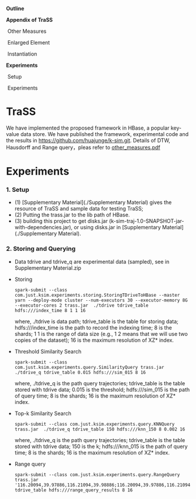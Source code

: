 



**Outline**

**Appendix of TraSS**

​	Other Measures

​	Enlarged Element

​	Instantiation

**Experiments**

​	Setup

​	Experiments

# TraSS

We have implemented the proposed framework in HBase, a popular key-value data store. We have published the framework, experimental code and the results in https://github.com/huajunge/k-sim.git. Details of DTW, Hausdorff and Range query，pleas refer to [other_measures.pdf](./other_measures.pdf)

# Experiments

### 1. Setup


- (1) [Supplementary Material](./Supplementary Material) gives  the resource of TraSS and sample data for testing TraSS;
- (2) Putting the trass.jar to the lib path of HBase.
- (3) building this project to get disks.jar (k-sim-traj-1.0-SNAPSHOT-jar-with-dependencies.jar), or using disks.jar in [Supplementary Material](./Supplementary Material).

### 2. Storing and Querying

- Data
  tdrive and tdrive_q are experimental data (sampled), see in Supplementary Material.zip

- Storing

  ```
  spark-submit --class com.just.ksim.experiments.storing.StoringTDriveToHBase --master yarn --deploy-mode cluster --num-executors 30 --executor-memory 8G --executor-cores 2 trass.jar  ./tdrive tdrive_table hdfs:///index_time 8 1 1 16
  ```

  where,  ./tdrive is data path; tdrive_table is the table for storing data; hdfs:///index_time is the path to record the indexing time; 8 is the shards; 1  1 is the range of data size (e.g., 1 2 means that we will use two copies of the dataset); 16 is the maximum resolution of XZ* index.

- Threshold Similarity Search

  ```
  spark-submit --class com.just.ksim.experiments.query.SimilarityQuery trass.jar  ./tdrive_q tdrive_table 0.015 hdfs:///sim_015 8 16
  ```

  where,  ./tdrive_q is the path query trajectories; tdrive_table is the table stored with tdrive data; 0.015 is the threshold; hdfs:///sim_015 is the path of query time; 8 is the shards; 16 is the maximum resolution of XZ* index.

- Top-k Similarity Search

  ```
  spark-submit --class com.just.ksim.experiments.query.KNNQuery trass.jar  ./tdrive_q tdrive_table 150 hdfs:///knn_150 8 0.002 16
  ```

  where,  ./tdrive_q is the path query trajectories; tdrive_table is the table stored with tdrive data; 150 is the k; hdfs:///knn_015 is the path of query time; 8 is the shards; 16 is the maximum resolution of XZ* index. 

- Range query

  ```
  spark-submit --class com.just.ksim.experiments.query.RangeQuery trass.jar '116.20094,39.97886,116.21094,39.98886;116.20094,39.97886,116.21094,39.98886' tdrive_table hdfs:///range_query_results 8 16
  ```

  

